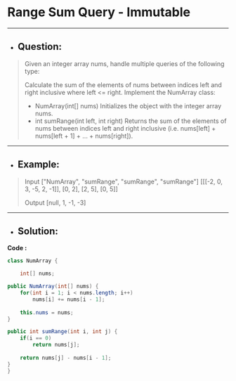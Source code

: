 # Range Sum Query - Immutable
---
- ## Question:
> Given an integer array nums, handle multiple queries of the following type:
> 
>Calculate the sum of the elements of nums between indices left and right inclusive where left <= right.
>Implement the NumArray class:
>
>- NumArray(int[] nums) Initializes the object with the integer array nums.
>- int sumRange(int left, int right) Returns the sum of the elements of nums between indices left and right inclusive (i.e. nums[left] + nums[left + 1] + ... + nums[right]).
---
- ## Example:
> Input
>["NumArray", "sumRange", "sumRange", "sumRange"]
>[[[-2, 0, 3, -5, 2, -1]], [0, 2], [2, 5], [0, 5]]
>
>Output
>[null, 1, -1, -3]
---
- ## Solution:
**Code :**
```java
class NumArray {

    int[] nums;

public NumArray(int[] nums) {
    for(int i = 1; i < nums.length; i++)
        nums[i] += nums[i - 1];
    
    this.nums = nums;
}

public int sumRange(int i, int j) {
    if(i == 0)
        return nums[j];
    
    return nums[j] - nums[i - 1];
}
}
